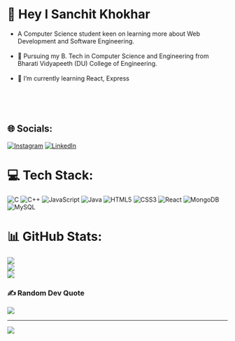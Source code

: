 # 💫 Hey I Sanchit Khokhar
<ul><li>A Computer Science student keen on learning more about Web Development and Software Engineering.</li><br><li>🏫 Pursuing my B. Tech in Computer Science and Engineering from Bharati Vidyapeeth (DU) College of Engineering.</li><br><li>🌱 I’m currently learning React, Express</li></ul><br><br><br>


## 🌐 Socials:
[![Instagram](https://img.shields.io/badge/Instagram-%23E4405F.svg?logo=Instagram&logoColor=white)](https://instagram.com/san._._k) [![LinkedIn](https://img.shields.io/badge/LinkedIn-%230077B5.svg?logo=linkedin&logoColor=white)](www.linkedin.com/in/sanchit-khokhar-4084ab1a0) 

# 💻 Tech Stack:
![C](https://img.shields.io/badge/c-%2300599C.svg?style=for-the-badge&logo=c&logoColor=white) ![C++](https://img.shields.io/badge/c++-%2300599C.svg?style=for-the-badge&logo=c%2B%2B&logoColor=white) ![JavaScript](https://img.shields.io/badge/javascript-%23323330.svg?style=for-the-badge&logo=javascript&logoColor=%23F7DF1E) ![Java](https://img.shields.io/badge/java-%23ED8B00.svg?style=for-the-badge&logo=openjdk&logoColor=white) ![HTML5](https://img.shields.io/badge/html5-%23E34F26.svg?style=for-the-badge&logo=html5&logoColor=white) ![CSS3](https://img.shields.io/badge/css3-%231572B6.svg?style=for-the-badge&logo=css3&logoColor=white) ![React](https://img.shields.io/badge/react-%2320232a.svg?style=for-the-badge&logo=react&logoColor=%2361DAFB) ![MongoDB](https://img.shields.io/badge/MongoDB-%234ea94b.svg?style=for-the-badge&logo=mongodb&logoColor=white) ![MySQL](https://img.shields.io/badge/mysql-%2300000f.svg?style=for-the-badge&logo=mysql&logoColor=white)
# 📊 GitHub Stats:
![](https://github-readme-stats.vercel.app/api?username=san1sk&theme=dark&hide_border=false&include_all_commits=false&count_private=false)<br/>
![](https://github-readme-streak-stats.herokuapp.com/?user=san1sk&theme=dark&hide_border=false)<br/>
![](https://github-readme-stats.vercel.app/api/top-langs/?username=san1sk&theme=dark&hide_border=false&include_all_commits=false&count_private=false&layout=compact)

### ✍️ Random Dev Quote
![](https://quotes-github-readme.vercel.app/api?type=horizontal&theme=radical)

---
[![](https://visitcount.itsvg.in/api?id=san1sk&icon=0&color=0)](https://visitcount.itsvg.in)

<!-- Proudly created with GPRM ( https://gprm.itsvg.in ) -->
